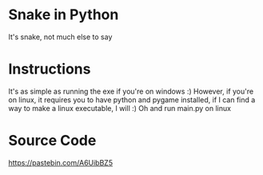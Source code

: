 # Snake in Python
 It's snake, not much else to say
 
# Instructions
It's as simple as running the exe if you're on windows :)
However, if you're on linux, it requires you to have python and pygame installed, if I can find a way to make a linux executable, I will :)
Oh and run main.py on linux

# Source Code
 https://pastebin.com/A6UibBZ5
